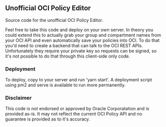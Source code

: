 ## Unofficial OCI Policy Editor
Source code for the unofficial OCI Policy Editor. 

Feel free to take this code and deploy on your own server. In theory you could extend this to actually grab your group and compartment names from your OCI API and even automatically save your policies into OCI. To do that you'd need to create a backend that can talk to the OCI REST APIs. Unfortunately they require your private key so requests can be signed, so it's not possible to do that through this client-side only code. 

### Deployment

To deploy, copy to your server and run 'yarn start'. A deployment script using pm2 and serve is available to run more permanently. 

### Disclaimer

This code is not endorsed or approved by Oracle Corporatation and is provided as-is. It may not reflect the current OCI Policy API and no guarantee is provided as to it's accuracy. 

